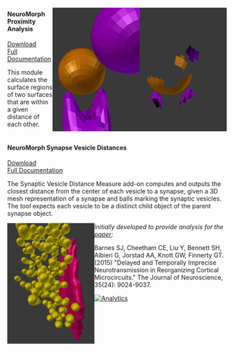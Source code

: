 <img src="proximity_after.png" width="200" align="right"><img src="proximity_before.png" width="200" align="right">

#### NeuroMorph Proximity Analysis   
[Download](http://raw.githubusercontent.com/ajorstad/NeuroMorph/master/NeuroMorph_Proximity_Analysis/NeuroMorph_Proximity_Analysis.py)  
[Full Documentation](https://wiki.blender.org/index.php/Extensions:2.6/Py/Scripts/NeuroMorph/Proximity_Analysis_Tools)  

This module calculates the surface regions of two surfaces that are within a given distance of each other.  
<br>


#### NeuroMorph Synapse Vesicle Distances   
[Download](http://dstats.net/download/http://github.com/ajorstad/NeuroMorph/raw/master/NeuroMorph_Proximity_Analysis/NeuroMorph_Vesicle_Distance.py)  
[Full Documentation](https://wiki.blender.org/index.php/Extensions:2.6/Py/Scripts/NeuroMorph/Proximity_Analysis_Tools)  

The Synaptic Vesicle Distance Measure add-on computes and outputs the closest distance from the center of each vesicle to a synapse, given a 3D mesh representation of a synapse and balls marking the synaptic vesicles.  The tool expects each vesicle to be a distinct child object of the parent synapse object.

<img src="synapse_and_vesicles.png" width="200" align="left">

*Initially developed to provide analysis for the [paper](http://www.jneurosci.org/content/35/24/9024):*

Barnes SJ, Cheetham CE, Liu Y, Bennett SH, Albieri G, Jorstad AA, Knott GW, Finnerty GT.  (2015)  "Delayed and Temporally Imprecise Neurotransmission in Reorganizing Cortical Microcircuits." The Journal of Neuroscience, 35(24): 9024-9037.

[![Analytics](https://ga-beacon.appspot.com/UA-99596205-1/NeuroMorph_Proximity_Analysis?pixel)](https://github.com/ajorstad/NeuroMorph/tree/master/NeuroMorph_Proximity_Analysis)
